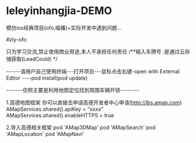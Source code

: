 # leleyinhangjia-DEMO
模仿ios经典项目(ofo,喵播)+实际开发中遇到问题...

#zly-ofo
 
只为学习交流,禁止使用商业用途,本人不承担任何责任
/**输入车牌号 :是通过云存储获取(LeadCould) */

------请用户自己使用终端---打开项目---鼠标点击右键-open with External Edtior ----pod install(pod update)

-------仿照主要是利用地图定位找到周围车辆开锁--------

1.高德地图框架 你可以直接去申请高德开发者中心申请(http://lbs.amap.com)
    AMapServices.shared().apiKey = "xxxx"
    AMapServices.shared().enableHTTPS = true

2.导入高德相关框架
pod 'AMap3DMap'
pod 'AMapSearch'
pod 'AMapLocation'
pod 'AMapNavi'
